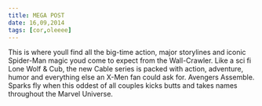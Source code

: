 ```yaml
---
title: MEGA POST
date: 16,09,2014
tags: [cor,oleeee]
---
```


This is where youll find all the big-time action, major storylines and iconic Spider-Man magic youd come to expect from the Wall-Crawler. Like a sci fi Lone Wolf & Cub, the new Cable series is packed with action, adventure, humor and everything else an X-Men fan could ask for. Avengers Assemble. Sparks fly when this oddest of all couples kicks butts and takes names throughout the Marvel Universe.
